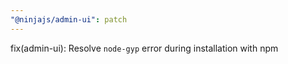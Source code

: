 ```yaml
---
"@ninjajs/admin-ui": patch
---
```


fix(admin-ui): Resolve `node-gyp` error during installation with npm
